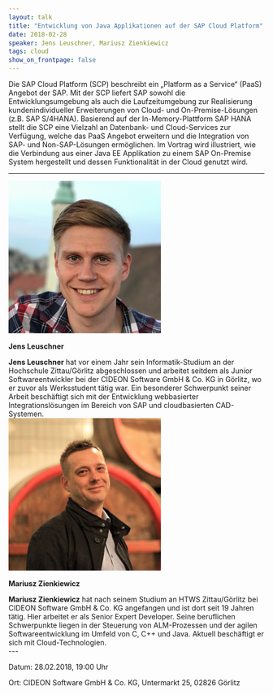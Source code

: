 ```yaml
---
layout: talk
title: "Entwicklung von Java Applikationen auf der SAP Cloud Platform"
date: 2018-02-28
speaker: Jens Leuschner, Mariusz Zienkiewicz
tags: cloud
show_on_frontpage: false
---
```



Die SAP Cloud Platform (SCP) beschreibt ein „Platform as a Service“ (PaaS) Angebot der SAP. Mit der SCP liefert SAP sowohl die Entwicklungsumgebung als auch die Laufzeitumgebung zur Realisierung kundenindividueller Erweiterungen von Cloud- und On-Premise-Lösungen (z.B. SAP S/4HANA). Basierend auf der In-Memory-Plattform SAP HANA stellt die SCP eine Vielzahl an Datenbank- und Cloud-Services zur Verfügung, welche das PaaS Angebot erweitern und die Integration von SAP- und Non-SAP-Lösungen ermöglichen.
Im Vortrag wird illustriert, wie die Verbindung aus einer Java EE Applikation zu einem SAP On-Premise System hergestellt und dessen Funktionalität in der Cloud genutzt wird.


---
<div class="speaker-info">
  <div class="short-info">
    <img src="/images/jens_leuschner.jpg">
    <p><strong>Jens Leuschner</strong></p>
  </div>
  <div class="description">
	<strong>Jens Leuschner</strong> hat vor einem Jahr sein Informatik-Studium an der Hochschule Zittau/Görlitz abgeschlossen und arbeitet seitdem als Junior Softwareentwickler bei der CIDEON Software GmbH & Co. KG in Görlitz, wo er zuvor als Werksstudent tätig war. Ein besonderer Schwerpunkt seiner Arbeit beschäftigt sich mit der Entwicklung webbasierter Integrationslösungen im Bereich von SAP und cloudbasierten CAD-Systemen.
  </div>
</div>

<div class="speaker-info">
  <div class="short-info">
    <img src="/images/mariusz_zienkiewicz.jpg">
    <p><strong>Mariusz Zienkiewicz</strong></p>
  </div>
  <div class="description">
	<strong>Mariusz Zienkiewicz</strong> hat nach seinem Studium an HTWS Zittau/Görlitz bei CIDEON Software GmbH & Co. KG angefangen und ist dort seit 19 Jahren tätig. Hier arbeitet er als Senior Expert Developer. Seine beruflichen Schwerpunkte liegen in der Steuerung von ALM-Prozessen und der agilen Softwareentwicklung im Umfeld von C, C++ und Java. Aktuell beschäftigt er sich mit Cloud-Technologien.
  </div>
</div>
---

Datum: 28.02.2018, 19:00 Uhr

Ort: CIDEON Software GmbH & Co. KG, Untermarkt 25, 02826 Görlitz
